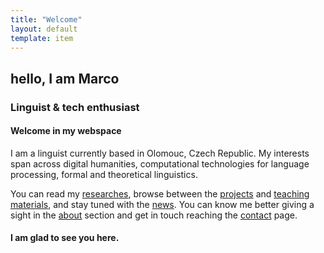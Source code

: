 ```yaml
---
title: "Welcome"
layout: default
template: item
---
```


## hello, I am Marco
### Linguist & tech enthusiast

#### Welcome in my webspace

I am a linguist currently based in Olomouc, Czech Republic. My interests span across digital humanities, computational technologies for language processing, formal and theoretical linguistics.

You can read my [researches](/research/), browse between the [projects](/projects/) and [teaching materials](/teaching/), and stay tuned with the [news](/news/). 
You can know me better giving a sight in the [about](/about) section and get in touch reaching the [contact](/contact/) page.

#### I am glad to see you here.
